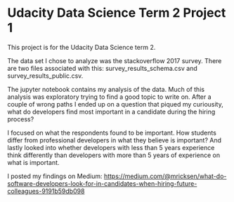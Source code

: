 # Udacity Data Science Term 2 Project 1

This project is for the Udacity Data Science term 2. 

The data set I chose to analyze was the stackoverflow 2017 survey. There are two files associated with this: survey_results_schema.csv and survey_results_public.csv.

The jupyter notebook contains my analysis of the data. Much of this analysis was exploratory trying to find a good topic to write on. After a couple of wrong paths I ended up on a question that piqued my curiousity, what do developers find most important in a candidate during the hiring process? 

I focused on what the respondents found to be important. How students differ from professional developers in what they believe is important? And lastly looked into whether developers with less than 5 years experience think differently than developers with more than 5 years of experience on what is important.

I posted my findings on Medium: https://medium.com/@mricksen/what-do-software-developers-look-for-in-candidates-when-hiring-future-colleagues-9191b59db098
